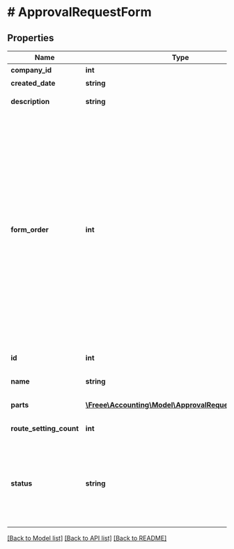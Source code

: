 # # ApprovalRequestForm

## Properties

Name | Type | Description | Notes
------------ | ------------- | ------------- | -------------
**company_id** | **int** | 事業所ID | 
**created_date** | **string** | 作成日時 | 
**description** | **string** | 申請フォームの説明 | 
**form_order** | **int** | 表示順（申請者が選択する申請フォームの表示順を設定できます。小さい数ほど上位に表示されます。（0を除く整数のみ。マイナス不可）未入力の場合、表示順が後ろになります。同じ数字が入力された場合、登録順で表示されます。） | 
**id** | **int** | 申請フォームID | 
**name** | **string** | 申請フォームの名前 | 
**parts** | [**\Freee\Accounting\Model\ApprovalRequestFormParts[]**](ApprovalRequestFormParts.md) | 申請フォームの項目 | [optional] 
**route_setting_count** | **int** | 適用された経路数 | 
**status** | **string** | ステータス(draft: 申請で使用しない、active: 申請で使用する、deleted: 削除済み) | 

[[Back to Model list]](../../README.md#documentation-for-models) [[Back to API list]](../../README.md#documentation-for-api-endpoints) [[Back to README]](../../README.md)


